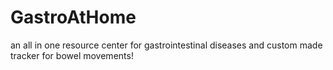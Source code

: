 # GastroAtHome
an all in one resource center for gastrointestinal diseases and custom made tracker for bowel movements!
